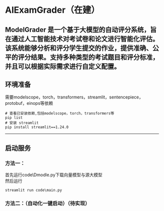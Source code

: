 # AIExamGrader（在建）
ModelGrader 是一个基于大模型的自动评分系统，旨在通过人工智能技术对考试卷和论文进行智能化评估。该系统能够分析和评分学生提交的作业，提供准确、公平的评分结果。支持多种类型的考试题目和评分标准，并且可以根据实际需求进行自定义配置。
---
## 环境准备  
需要modelscope，torch，transformers，streamlit，sentencepiece，protobuf，einops等依赖
```Shell
# 查看已安装依赖,包括modelscope，torch，transformers等
pip list
# 安装 streamlit
pip install streamlit==1.24.0
```
---

## 启动服务
### 方法一：
首先运行code\Dmodle.py下载向量模型与源大模型  
然后运行
```Shell
streamlit run code\main.py
```

### 方法二：（自动化一键启动）（待实现）